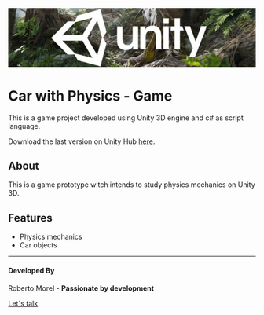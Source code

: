 <img src="https://raw.githubusercontent.com/robertomorel/assets/master/unity.jpeg">

# Car with Physics - Game
This is a game project developed using Unity 3D engine and c# as script language. 

Download the last version on Unity Hub [here](https://public-cdn.cloud.unity3d.com/hub/prod/UnityHubSetup.exe).

## About
This is a game prototype witch intends to study physics mechanics on Unity 3D.

## Features
- Physics mechanics 
- Car objects

---

#### Developed By

Roberto Morel - __Passionate by development__

[Let´s talk](https://www.linkedin.com/in/roberto-morel-6b9065193/)